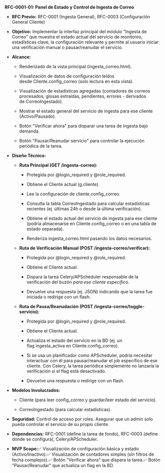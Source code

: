 **RFC-0001-01: Panel de Estado y Control de Ingesta de Correo**

*   **RFC Previo:** RFC-0001 (Ingesta General), RFC-0003 (Configuración General Cliente)
    
*   **Objetivo:** Implementar la interfaz principal del módulo "Ingesta de Correo" que muestra el estado actual del servicio de monitoreo, estadísticas clave, la configuración relevante y permite al usuario iniciar una verificación manual o pausar/reanudar el servicio.
    
*   **Alcance:**
    
    *   Renderizado de la vista principal (ingesta\_correo.html).
        
    *   Visualización de datos de configuración leídos desde Cliente.config\_correo (solo lectura en esta vista).
        
    *   Visualización de estadísticas agregadas (contadores de correos procesados, glosas extraídas, pendientes, errores - derivados de CorreoIngestado).
        
    *   Mostrar el estado general del servicio de ingesta para ese cliente (Activo/Pausado).
        
    *   Botón "Verificar ahora" para disparar una tarea de ingesta bajo demanda.
        
    *   Botón "Pausar/Reanudar servicio" para controlar la ejecución periódica de la tarea.
        
*   **Diseño Técnico:**
    
    *   **Ruta Principal (GET /ingesta-correo):**
        
        *   Protegida por @login\_required y @role\_required.
            
        *   Obtiene el Cliente actual (g.cliente).
            
        *   Lee la configuración de cliente.config\_correo.
            
        *   Consulta la tabla CorreoIngestado para calcular estadísticas recientes (ej. últimas 24h o desde la última verificación).
            
        *   Obtiene el estado actual del servicio de ingesta para ese cliente (podría almacenarse en Cliente.config\_correo o en una tabla de estado separada).
            
        *   Renderiza ingesta\_correo.html pasando los datos necesarios.
            
    *   **Ruta de Verificación Manual (POST /ingesta-correo/verificar):**
        
        *   Protegida por @login\_required y @role\_required.
            
        *   Obtiene el Cliente actual.
            
        *   Dispara la tarea Celery/APScheduler responsable de la verificación del buzón _para ese cliente específico_.
            
        *   Devuelve una respuesta (ej. JSON) indicando que la tarea fue iniciada o redirige con un flash.
            
    *   **Ruta de Pausa/Reanudación (POST /ingesta-correo/toggle-servicio):**
        
        *   Protegida por @login\_required y @role\_required.
            
        *   Obtiene el Cliente actual.
            
        *   Actualiza el estado del servicio en la BD (ej. un flag ingesta\_activa en Cliente.config\_correo).
            
        *   Si se usa un planificador como APScheduler, podría necesitar interactuar con él para pausar/reanudar el job específico de ese cliente. Con Celery, la tarea periódica simplemente no lanzaría la verificación si el flag está desactivado.
            
        *   Devuelve una respuesta o redirige con un flash.
            
*   **Modelos Involucrados:**
    
    *   Cliente (para leer config\_correo y guardar/leer estado del servicio).
        
    *   CorreoIngestado (para calcular estadísticas).
        
*   **Seguridad:** Control de acceso por roles. Asegurar que un admin solo pueda controlar el servicio de su propio cliente.
    
*   **Dependencias:** RFC-0001 (define la tarea de fondo), RFC-0003 (define dónde se configura), Celery/APScheduler.
    
*   **MVP Scope:**✅ Visualización de configuración básica y estado (Activo/Inactivo).✅ Visualización de contadores simples (sin filtros de fecha complejos).✅ Botón "Verificar ahora" que dispara la tarea.✅ Botón "Pausar/Reanudar" que actualiza un flag en la BD.